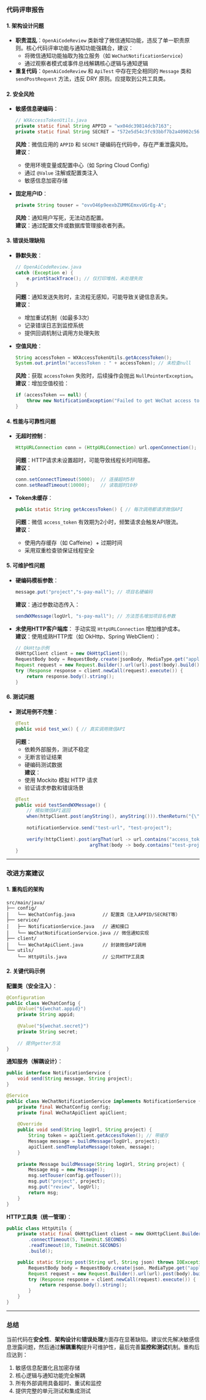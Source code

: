 ### 代码评审报告

#### 1. **架构设计问题**
- **职责混乱**：`OpenAiCodeReview` 类新增了微信通知功能，违反了单一职责原则。核心代码评审功能与通知功能强耦合，建议：
  - 将微信通知功能抽取为独立服务（如 `WeChatNotificationService`）
  - 通过观察者模式或事件总线解耦核心逻辑与通知逻辑
- **重复代码**：`OpenAiCodeReview` 和 `ApiTest` 中存在完全相同的 `Message` 类和 `sendPostRequest` 方法，违反 DRY 原则。应提取到公共工具类。

#### 2. **安全风险**
- **敏感信息硬编码**：
  ```java
  // WXAccessTokenUtils.java
  private static final String APPID = "wx04dc39814dcb7163";
  private static final String SECRET = "572e5d54c3fc93bbf7b2a40902c56278";
  ```
  **风险**：微信应用的 `APPID` 和 `SECRET` 硬编码在代码中，存在严重泄露风险。  
  **建议**：
  - 使用环境变量或配置中心（如 Spring Cloud Config）
  - 通过 `@Value` 注解或配置类注入
  - 敏感信息加密存储

- **固定用户ID**：
  ```java
  private String touser = "ovvO46p9eexbZUMMGEmxvUGrEg-A";
  ```
  **风险**：通知用户写死，无法动态配置。  
  **建议**：通过配置文件或数据库管理接收者列表。

#### 3. **错误处理缺陷**
- **静默失败**：
  ```java
  // OpenAiCodeReview.java
  catch (Exception e) {
      e.printStackTrace(); // 仅打印堆栈，未处理失败
  }
  ```
  **问题**：通知发送失败时，主流程无感知，可能导致关键信息丢失。  
  **建议**：
  - 增加重试机制（如最多3次）
  - 记录错误日志到监控系统
  - 提供回调机制让调用方处理失败

- **空值风险**：
  ```java
  String accessToken = WXAccessTokenUtils.getAccessToken();
  System.out.println("accessToken : " + accessToken); // 未检查null
  ```
  **风险**：获取 `accessToken` 失败时，后续操作会抛出 `NullPointerException`。  
  **建议**：增加空值校验：
  ```java
  if (accessToken == null) {
      throw new NotificationException("Failed to get WeChat access token");
  }
  ```

#### 4. **性能与可靠性问题**
- **无超时控制**：
  ```java
  HttpURLConnection conn = (HttpURLConnection) url.openConnection();
  ```
  **问题**：HTTP请求未设置超时，可能导致线程长时间阻塞。  
  **建议**：
  ```java
  conn.setConnectTimeout(5000);  // 连接超时5秒
  conn.setReadTimeout(10000);    // 读取超时10秒
  ```

- **Token未缓存**：
  ```java
  public static String getAccessToken() { // 每次调用都请求微信API
  ```
  **问题**：微信 `access_token` 有效期为2小时，频繁请求会触发API限流。  
  **建议**：
  - 使用内存缓存（如 Caffeine）+ 过期时间
  - 采用双重检查锁保证线程安全

#### 5. **可维护性问题**
- **硬编码模板参数**：
  ```java
  message.put("project","s-pay-mall"); // 项目名硬编码
  ```
  **建议**：通过参数动态传入：
  ```java
  sendWXMessage(logUrl, "s-pay-mall"); // 方法签名增加项目名参数
  ```

- **未使用HTTP客户端库**：
  手动实现 `HttpURLConnection` 增加维护成本。  
  **建议**：使用成熟HTTP库（如 OkHttp、Spring WebClient）：
  ```java
  // OkHttp示例
  OkHttpClient client = new OkHttpClient();
  RequestBody body = RequestBody.create(jsonBody, MediaType.get("application/json"));
  Request request = new Request.Builder().url(url).post(body).build();
  try (Response response = client.newCall(request).execute()) {
      return response.body().string();
  }
  ```

#### 6. **测试问题**
- **测试用例不完整**：
  ```java
  @Test
  public void test_wx() { // 真实调用微信API
  ```
  **问题**：
  - 依赖外部服务，测试不稳定
  - 无断言验证结果
  - 硬编码测试数据  
  **建议**：
  - 使用 Mockito 模拟 HTTP 请求
  - 验证请求参数和错误场景
  ```java
  @Test
  public void testSendWXMessage() {
      // 模拟微信API返回
      when(httpClient.post(anyString(), anyString())).thenReturn("{\"errcode\":0}");
      
      notificationService.send("test-url", "test-project");
      
      verify(httpClient).post(argThat(url -> url.contains("access_token=mock")), 
                             argThat(body -> body.contains("test-project")));
  }
  ```

---

### 改进方案建议

#### 1. **重构后的架构**
```
src/main/java/
├── config/
│   └── WeChatConfig.java          // 配置类（注入APPID/SECRET等）
├── service/
│   ├── NotificationService.java   // 通知接口
│   └── WeChatNotificationService.java // 微信通知实现
├── client/
│   └── WeChatApiClient.java       // 封装微信API调用
└── utils/
    └── HttpUtils.java             // 公共HTTP工具类
```

#### 2. **关键代码示例**
**配置类（安全注入）**：
```java
@Configuration
public class WeChatConfig {
    @Value("${wechat.appid}")
    private String appid;
    
    @Value("${wechat.secret}")
    private String secret;
    
    // 提供getter方法
}
```

**通知服务（解耦设计）**：
```java
public interface NotificationService {
    void send(String message, String project);
}

@Service
public class WeChatNotificationService implements NotificationService {
    private final WeChatConfig config;
    private final WeChatApiClient apiClient;
    
    @Override
    public void send(String logUrl, String project) {
        String token = apiClient.getAccessToken(); // 带缓存
        Message message = buildMessage(logUrl, project);
        apiClient.sendTemplateMessage(token, message);
    }
    
    private Message buildMessage(String logUrl, String project) {
        Message msg = new Message();
        msg.setTouser(config.getTouser());
        msg.put("project", project);
        msg.put("review", logUrl);
        return msg;
    }
}
```

**HTTP工具类（统一管理）**：
```java
public class HttpUtils {
    private static final OkHttpClient client = new OkHttpClient.Builder()
        .connectTimeout(5, TimeUnit.SECONDS)
        .readTimeout(10, TimeUnit.SECONDS)
        .build();

    public static String post(String url, String json) throws IOException {
        RequestBody body = RequestBody.create(json, MediaType.get("application/json"));
        Request request = new Request.Builder().url(url).post(body).build();
        try (Response response = client.newCall(request).execute()) {
            return response.body().string();
        }
    }
}
```

---

### 总结
当前代码在**安全性**、**架构设计**和**错误处理**方面存在显著缺陷。建议优先解决敏感信息泄露问题，然后通过**解耦重构**提升可维护性，最后完善**监控和测试**机制。重构后应达到：
1. 敏感信息配置化且加密存储
2. 核心逻辑与通知功能完全解耦
3. 所有外部调用具备超时、重试和监控
4. 提供完整的单元测试和集成测试